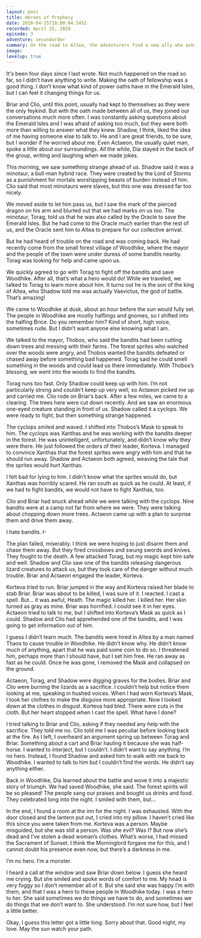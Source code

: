 ```yaml
---
layout: post
title: Heroes of Prophecy
date: 2020-04-25T18:00:04.545Z
recorded: April 25, 2020
episode: 3
adventure: secondorder
summary: On the road to Altea, the adventurers find a new ally who asks them for help in protecting a forest from a group of bandits.
image: 
levelup: true
---
```


It's been four days since I last wrote. Not much happened on the road so far, so I didn’t have anything to write. Making the oath of fellowship was a good thing. I don’t know what kind of power oaths have in the Emerald Isles, but I can feel it changing things for us.

Briar and Clio, until this point, usually had kept to themselves as they were the only feykind. But with the oath made between all of us, they joined our conversations much more often. I was constantly asking questions about the Emerald Isles and I was afraid of asking too much, but they were both more than willing to answer what they knew. Shadow, I think, liked the idea of me having someone else to talk to. He and I are great friends, to be sure, but I wonder if he worried about me. Even Actaeon, the usually quiet man, spoke a little about our surroundings. All the while, Dia stayed in the back of the group, writing and laughing when we made jokes.

This morning, we saw something strange ahead of us. Shadow said it was a minotaur, a bull-man hybrid race. They were created by the Lord of Storms as a punishment for mortals worshipping beasts of burden instead of him. Clio said that most minotaurs were slaves, but this one was dressed far too nicely.

We moved aside to let him pass us, but I saw the mark of the pierced dragon on his arm and blurted out that we had marks on us too. The minotaur, Torag, told us that he was also called by the Oracle to save the Emerald Isles. But he had come to the Oracle much earlier than the rest of us, and the Oracle sent him to Altea to prepare for our collective arrival.

But he had heard of trouble on the road and was coming back. He had recently come from the small forest village of Woodhike, where the mayor and the people of the town were under duress of some bandits nearby. Torag was looking for help and came upon us.

We quickly agreed to go with Torag to fight off the bandits and save Woodhike. After all, that’s what a hero would do! While we traveled, we talked to Torag to learn more about him. It turns out he is the son of the king of Altea, who Shadow told me was actually Vaevictus, the god of battle. That’s amazing!

We came to Woodhike at dusk, about an hour before the sun would fully set. The people in Woodhike are mostly halflings and gnomes, so I shifted into the halfing Brice. Do you remember him? Kind of short, high voice, sometimes rude. But I didn’t want anyone else knowing what I am.

We talked to the mayor, Thobos, who said the bandits had been cutting down trees and messing with their farms. The forest sprites who watched over the woods were angry, and Thobos wanted the bandits defeated or chased away before something bad happened. Torag said he could smell something in the woods and could lead us there immediately. With Thobos’s blessing, we went into the woods to find the bandits.

Torag runs too fast. Only Shadow could keep up with him. I’m not particularly strong and couldn’t keep up very well, so Actaeon picked me up and carried me. Clio rode on Briar’s back. After a few miles, we came to a clearing. The trees here were cut down recently. And we saw an enormous one-eyed creature standing in front of us. Shadow called it a cyclops. We were ready to fight, but then something strange happened.

The cyclops smiled and waved. I shifted into Thobos’s Mask to speak to him. The cyclops was Xanthas and he was working with the bandits deeper in the forest. He was unintelligent, unfortunately, and didn’t know why they were there. He just followed the orders of their leader, Korteva. I managed to convince Xanthas that the forest sprites were angry with him and that he should run away. Shadow and Actaeon both agreed, weaving the tale that the sprites would hurt Xanthas.

I felt bad for lying to him. I didn’t know what the sprites would do, but Xanthas was horribly scared. He ran south as quick as he could. At least, if we had to fight bandits, we would not have to fight Xanthas, too.

Clio and Briar had snuck ahead while we were talking with the cyclops. Nine bandits were at a camp not far from where we were. They were talking about chopping down more trees. Actaeon came up with a plan to surprise them and drive them away.

I hate bandits. I-

The plan failed, miserably. I think we were hoping to just disarm them and chase them away. But they fired crossbows and swung swords and knives. They fought to the death. A few attacked Torag, but my magic kept him safe and well. Shadow and Clio saw one of the bandits releasing dangerous lizard creatures to attack us, but they took care of the danger without much trouble. Briar and Actaeon engaged the leader, Korteva.

Korteva tried to run. Briar jumped in the way and Korteva raised her blade to stab Briar. Briar was about to be killed, I was sure of it. I reacted. I cast a spell. But... it was awful, Heath. The magic killed her. I killed her. Her skin turned as gray as mine. Briar was horrified. I could see it in her eyes. Actaeon tried to talk to me, but I shifted into Korteva’s Mask as quick as I could. Shadow and Clio had apprehended one of the bandits, and I was going to get information out of him.

I guess I didn’t learn much. The bandits were hired in Altea by a man named Thaos to cause trouble in Woodhike. He didn’t know why. He didn’t know much of anything, apart that he was paid some coin to do so. I threatened him, perhaps more than I should have, but I set him free. He ran away as fast as he could. Once he was gone, I removed the Mask and collapsed on the ground.

Actaeon, Torag, and Shadow were digging graves for the bodies. Briar and Clio were burning the lizards as a sacrifice. I couldn’t help but notice them looking at me, speaking in hushed voices. When I had worn Korteva’s Mask, I took her clothes to make the disguise more appropriate. Now I looked down at the clothes in disgust. Korteva had bled. There were cuts in the cloth. But her heart stopped when I cast the spell. What have I done?

I tried talking to Briar and Clio, asking if they needed any help with the sacrifice. They told me no. Clio told me I was peculiar before looking back at the fire. As I left, I overheard an argument spring up between Torag and Briar. Something about a cart and Briar hauling it because she was half-horse. I wanted to interject, but I couldn’t. I didn’t want to say anything. I’m no hero. Instead, I found Shadow and asked him to walk with me back to Woodhike. I wanted to talk to him but I couldn’t find the words. He didn’t say anything either.

Back in Woodhike, Dia learned about the battle and wove it into a majestic story of triumph. We had saved Woodhike, she said. The forest spirits will be so pleased! The people sang our praises and bought us drinks and food. They celebrated long into the night. I smiled with them, but...

In the end, I found a room at the inn for the night. I was exhausted. With the door closed and the lantern put out, I cried into my pillow. I haven’t cried like this since you were taken from me. Korteva was a person. Maybe misguided, but she was still a person. Was she evil? Was I? But now she’s dead and I’ve stolen a dead woman’s clothes. What’s worse, I had missed the Sacrament of Sunset. I think the Morninglord forgave me for this, and I cannot doubt his presence even now, but there’s a darkness in me.

I’m no hero. I’m a monster.

I heard a call at the window and saw Briar down below. I guess she heard me crying. But she smiled and spoke words of comfort to me. My head is very foggy so I don’t remember all of it. But she said she was happy I’m with them, and that I was a hero to these people in Woodhike today. I was a hero to her. She said sometimes we do things we have to do, and sometimes we do things that we don’t want to. She understood. I’m not sure how, but I feel a little better.

Okay, I guess this letter got a little long. Sorry about that. Good night, my love. May the sun watch your path.
